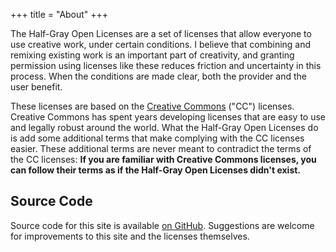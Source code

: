 +++
title = "About"
+++

The Half-Gray Open Licenses are a set of licenses that allow everyone to use creative work, under certain conditions. I believe that combining and remixing existing work is an important part of creativity, and granting permission using licenses like these reduces friction and uncertainty in this process. When the conditions are made clear, both the provider and the user benefit.

These licenses are based on the [Creative Commons](https://creativecommons.org/) ("CC") licenses. Creative Commons has spent years developing licenses that are easy to use and legally robust around the world. What the Half-Gray Open Licenses do is add some additional terms that make complying with the CC licenses easier. These additional terms are never meant to contradict the terms of the CC licenses: **If you are familiar with Creative Commons licenses, you can follow their terms as if the Half-Gray Open Licenses didn't exist.**

## Source Code

Source code for this site is available [on GitHub](https://github.com/hgol). Suggestions are welcome for improvements to this site and the licenses themselves.